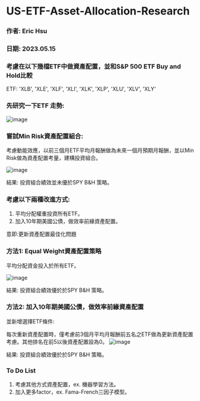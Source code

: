 # US-ETF-Asset-Allocation-Research

### 作者: Eric Hsu
### 日期: 2023.05.15

### 考慮在以下幾檔ETF中做資產配置，並和S&P 500 ETF Buy and Hold比較
ETF: 'XLB', 'XLE', 'XLF', 'XLI', 'XLK', 'XLP', 'XLU', 'XLV', 'XLY'

### 先研究一下ETF 走勢:

![image](https://github.com/EricHsu10/US-ETF-Asset-Allocation-Research/assets/111495932/965a75dc-6698-45b1-bee2-6eb13f3de5ac)

### 嘗試Min Risk資產配置組合:
考慮動能效應，以前三個月ETF平均月報酬做為未來一個月預期月報酬，並以Min Risk做為資產配置考量，建構投資組合。

![image](https://github.com/EricHsu10/US-ETF-Asset-Allocation-Research/assets/111495932/baba8756-c752-4da0-b1fb-2d0af798edb8)

結果: 投資組合績效並未優於SPY B&H 策略。

### 考慮以下兩種改進方式:
1. 平均分配權重投資所有ETF。
2. 加入10年期美國公債，做效率前緣資產配置。

意即:更新資產配置最佳化問題

### 方法1: Equal Weight資產配置策略
平均分配資金投入於所有ETF。

![image](https://github.com/EricHsu10/US-ETF-Asset-Allocation-Research/assets/111495932/ffa4ee69-9603-4ac7-95af-13962a9cfb93)

結果: 投資組合績效優於於SPY B&H 策略。

### 方法2: 加入10年期美國公債，做效率前緣資產配置
並新增選擇ETF條件:

每次重新資產配置時，僅考慮前3個月平均月報酬前五名之ETF做為更新資產配置考慮。其他排名在前5以後資產配置設為0。
![image](https://github.com/EricHsu10/US-ETF-Asset-Allocation-Research/assets/111495932/a3e71dcd-0fc3-497e-8aed-d6a2332a6895)

結果: 投資組合績效優於於SPY B&H 策略。

### To Do List
1. 考慮其他方式資產配置，ex. 機器學習方法。
2. 加入更多factor，ex. Fama-French三因子模型。

